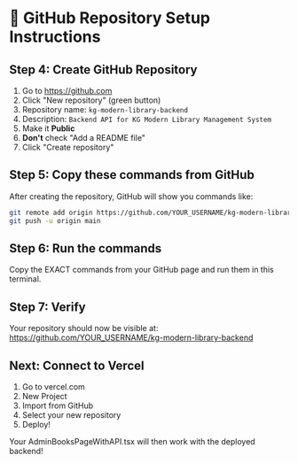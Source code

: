 # 🚀 GitHub Repository Setup Instructions

## Step 4: Create GitHub Repository
1. Go to https://github.com
2. Click "New repository" (green button)
3. Repository name: `kg-modern-library-backend`
4. Description: `Backend API for KG Modern Library Management System`
5. Make it **Public**
6. **Don't** check "Add a README file"
7. Click "Create repository"

## Step 5: Copy these commands from GitHub
After creating the repository, GitHub will show you commands like:

```bash
git remote add origin https://github.com/YOUR_USERNAME/kg-modern-library-backend.git
git push -u origin main
```

## Step 6: Run the commands
Copy the EXACT commands from your GitHub page and run them in this terminal.

## Step 7: Verify
Your repository should now be visible at:
https://github.com/YOUR_USERNAME/kg-modern-library-backend

## Next: Connect to Vercel
1. Go to vercel.com
2. New Project
3. Import from GitHub
4. Select your new repository
5. Deploy!

Your AdminBooksPageWithAPI.tsx will then work with the deployed backend!
